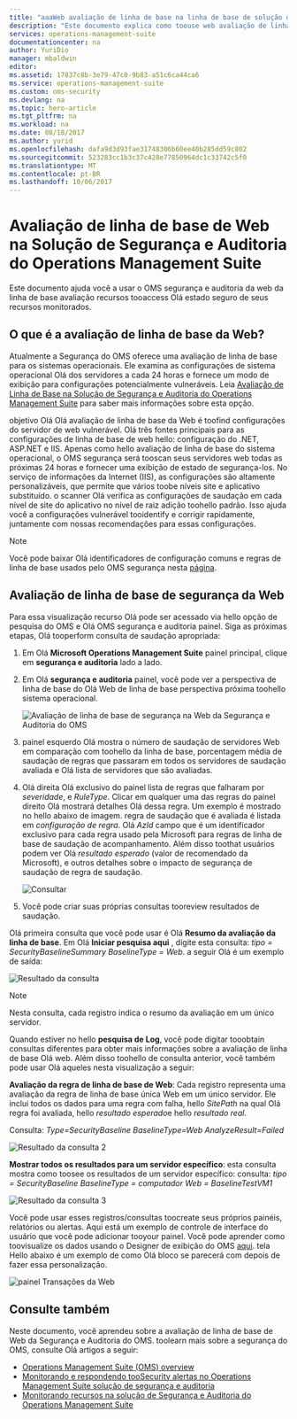 ```yaml
---
title: "aaaWeb avaliação de linha de base na linha de base de solução de auditoria e de segurança do Operations Management Suite | Microsoft Docs"
description: "Este documento explica como toouse web avaliação de linha de base na solução de segurança da OMS e auditoria tooperform uma avaliação de linha de base de todos os servidores da web monitorados para fins de conformidade e segurança."
services: operations-management-suite
documentationcenter: na
author: YuriDio
manager: mbaldwin
editor: 
ms.assetid: 17837c8b-3e79-47c0-9b83-a51c6ca44ca6
ms.service: operations-management-suite
ms.custom: oms-security
ms.devlang: na
ms.topic: hero-article
ms.tgt_pltfrm: na
ms.workload: na
ms.date: 08/18/2017
ms.author: yurid
ms.openlocfilehash: dafa9d3d93fae31748306b60ee40b285dd59c802
ms.sourcegitcommit: 523283cc1b3c37c428e77850964dc1c33742c5f0
ms.translationtype: MT
ms.contentlocale: pt-BR
ms.lasthandoff: 10/06/2017
---
```

# <a name="web-baseline-assessment-in-operations-management-suite-security-and-audit-solution"></a>Avaliação de linha de base de Web na Solução de Segurança e Auditoria do Operations Management Suite
Este documento ajuda você a usar o OMS segurança e auditoria da web da linha de base avaliação recursos tooaccess Olá estado seguro de seus recursos monitorados.

## <a name="what-is-web-baseline-assessment"></a>O que é a avaliação de linha de base da Web?
Atualmente a Segurança do OMS oferece uma avaliação de linha de base para os sistemas operacionais. Ele examina as configurações de sistema operacional Olá dos servidores a cada 24 horas e fornece um modo de exibição para configurações potencialmente vulneráveis. Leia [Avaliação de Linha de Base na Solução de Segurança e Auditoria do Operations Management Suite](https://docs.microsoft.com/azure/operations-management-suite/oms-security-baseline) para saber mais informações sobre esta opção.

objetivo Olá Olá avaliação de linha de base da Web é toofind configurações do servidor de web vulnerável. Olá três fontes principais para as configurações de linha de base de web hello: configuração do .NET, ASP.NET e IIS.  Apenas como hello avaliação de linha de base do sistema operacional, o OMS segurança será tooscan seus servidores web todas as próximas 24 horas e fornecer uma exibição de estado de segurança-los.  No serviço de informações da Internet (IIS), as configurações são altamente personalizáveis, que permite que vários toobe níveis site e aplicativo substituído. o scanner Olá verifica as configurações de saudação em cada nível de site do aplicativo no nível de raiz adição toohello padrão. Isso ajuda você a configurações vulnerável tooidentify e corrigir rapidamente, juntamente com nossas recomendações para essas configurações.

>[!NOTE] 
>Você pode baixar Olá identificadores de configuração comuns e regras de linha de base usados pelo OMS segurança nesta [página](https://gallery.technet.microsoft.com/Azure-Security-Center-a789e335?redir=0).


## <a name="web-security-baseline-assessment"></a>Avaliação de linha de base de segurança da Web

Para essa visualização recurso Olá pode ser acessado via hello opção de pesquisa do OMS e Olá OMS segurança e auditoria painel. Siga as próximas etapas, Olá tooperform consulta de saudação apropriada:

1. Em Olá **Microsoft Operations Management Suite** painel principal, clique em **segurança e auditoria** lado a lado.
2. Em Olá **segurança e auditoria** painel, você pode ver a perspectiva de linha de base do Olá Web de linha de base perspectiva próxima toohello sistema operacional.
   
    ![Avaliação de linha de base de segurança na Web da Segurança e Auditoria do OMS](./media/oms-security-web-baseline/oms-security-web-baseline-fig5.png)

3. painel esquerdo Olá mostra o número de saudação de servidores Web em comparação com toohello da linha de base, porcentagem média de saudação de regras que passaram em todos os servidores de saudação avaliada e Olá lista de servidores que são avaliadas.
4. Olá direita Olá exclusivo do painel lista de regras que falharam por *severidade*, e *RuleType*. Clicar em qualquer uma das regras do painel direito Olá mostrará detalhes Olá dessa regra. Um exemplo é mostrado no hello abaixo de imagem. regra de saudação que é avaliada é listada em *configuração de regra*. Olá *AzId* campo que é um identificador exclusivo para cada regra usado pela Microsoft para regras de linha de base de saudação de acompanhamento. Além disso toothat usuários podem ver Olá *resultado esperado* (valor de recomendado da Microsoft), e outros detalhes sobre o impacto de segurança de saudação de regra de saudação.
    
    ![Consultar](./media/oms-security-web-baseline/oms-security-web-baseline-fig6.png)

5. Você pode criar suas próprias consultas tooreview resultados de saudação. 

Olá primeira consulta que você pode usar é Olá **Resumo da avaliação da linha de base**. Em Olá **Iniciar pesquisa aqui** , digite esta consulta: *tipo = SecurityBaselineSummary BaselineType = Web*. a seguir Olá é um exemplo de saída:

![Resultado da consulta](./media/oms-security-web-baseline/oms-security-web-baseline-fig7.png)

>[!NOTE] 
>Nesta consulta, cada registro indica o resumo da avaliação em um único servidor.

Quando estiver no hello **pesquisa de Log**, você pode digitar tooobtain consultas diferentes para obter mais informações sobre a avaliação de linha de base Olá web. Além disso toohello de consulta anterior, você também pode usar Olá aqueles nesta visualização a seguir:

**Avaliação da regra de linha de base de Web**: Cada registro representa uma avaliação da regra de linha de base única Web em um único servidor. Ele inclui todos os dados para uma regra com falha, hello *SitePath* na qual Olá regra foi avaliada, hello *resultado esperado*e hello *resultado real*.

Consulta: *Type=SecurityBaseline BaselineType=Web AnalyzeResult=Failed*

![Resultado da consulta 2](./media/oms-security-web-baseline/oms-security-web-baseline-fig8.png)

**Mostrar todos os resultados para um servidor específico**: esta consulta mostra como toosee os resultados de um servidor específico: consulta: *tipo = SecurityBaseline BaselineType = computador Web = BaselineTestVM1*

![Resultado da consulta 3](./media/oms-security-web-baseline/oms-security-web-baseline-fig3.png)

Você pode usar esses registros/consultas toocreate seus próprios painéis, relatórios ou alertas. Aqui está um exemplo de controle de interface do usuário que você pode adicionar tooyour painel. Você pode aprender como toovisualize os dados usando o Designer de exibição do OMS [aqui](https://blogs.technet.microsoft.com/msoms/2016/06/30/oms-view-designer-visualize-your-data-your-way/). tela Hello abaixo é um exemplo de como Olá bloco se parecerá com depois de fazer essa personalização.

![painel Transações da Web](./media/oms-security-web-baseline/oms-security-web-baseline-fig4.png)

## <a name="see-also"></a>Consulte também
Neste documento, você aprendeu sobre a avaliação de linha de base de Web da Segurança e Auditoria do OMS. toolearn mais sobre a segurança do OMS, consulte Olá artigos a seguir:

* [Operations Management Suite (OMS) overview](operations-management-suite-overview.md)
* [Monitorando e respondendo tooSecurity alertas no Operations Management Suite solução de segurança e auditoria](oms-security-responding-alerts.md)
* [Monitorando recursos na solução de Segurança e Auditoria do Operations Management Suite](oms-security-monitoring-resources.md)

